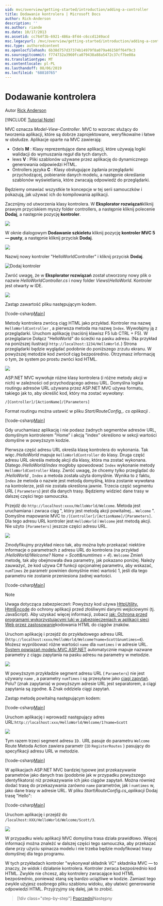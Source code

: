 ```yaml
---
uid: mvc/overview/getting-started/introduction/adding-a-controller
title: Dodawanie kontrolera | Microsoft Docs
author: Rick-Anderson
description: ''
ms.author: riande
ms.date: 10/17/2013
ms.assetid: cc764f3b-6921-486a-8f44-c6ccd1249acd
msc.legacyurl: /mvc/overview/getting-started/introduction/adding-a-controller
msc.type: authoredcontent
ms.openlocfilehash: 6b38d757d37374b14979f8a079a46158ff64f9c3
ms.sourcegitcommit: f774732a3960fca079438a88a5472c37cf7be08a
ms.translationtype: MT
ms.contentlocale: pl-PL
ms.lasthandoff: 08/06/2019
ms.locfileid: "68810765"
---
```

# <a name="adding-a-controller"></a>Dodawanie kontrolera

Autor [Rick Anderson]((https://twitter.com/RickAndMSFT))

[!INCLUDE [Tutorial Note](sample/code-location.md)]

MVC oznacza *Model-View-Controller*. MVC to wzorzec służący do tworzenia aplikacji, które są dobrze zaprojektowane, weryfikowalne i łatwe w obsłudze. Aplikacje oparte na MVC zawierają:

- Odels **M** : Klasy reprezentujące dane aplikacji, które używają logiki walidacji do wymuszania reguł dla tych danych.
- Iews **V** : Pliki szablonów używane przez aplikację do dynamicznego generowania odpowiedzi HTML.
- Ontrollers języka **C** : Klasy obsługujące żądania przeglądarki przychodzącej, pobieranie danych modelu, a następnie określanie szablonów wyświetlania, które zwracają odpowiedź do przeglądarki.

Będziemy omawiać wszystkie te koncepcje w tej serii samouczków i pokazują, jak używać ich do kompilowania aplikacji.

Zacznijmy od utworzenia klasy kontrolera. W **Eksplorator rozwiązań**kliknij prawym przyciskiem myszy folder controllers, a następnie kliknij polecenie **Dodaj**, a następnie pozycję **kontroler**.

![](adding-a-controller/_static/image1.png)

W oknie dialogowym **Dodawanie szkieletu** kliknij pozycję **kontroler MVC 5 — pusty**, a następnie kliknij przycisk **Dodaj**.

![](adding-a-controller/_static/image2.png)  

Nazwij nowy kontroler "HelloWorldController" i kliknij przycisk **Dodaj**.

![Dodaj kontroler](adding-a-controller/_static/image3.png)

Zwróć uwagę, że w **Eksplorator rozwiązań** został utworzony nowy plik o nazwie *HelloWorldController.cs* i nowy folder *Views\HelloWorld*. Kontroler jest otwarty w IDE.

![](adding-a-controller/_static/image4.png)

Zastąp zawartość pliku następującym kodem.

[!code-csharp[Main](adding-a-controller/samples/sample1.cs)]

Metody kontrolera zwrócą ciąg HTML jako przykład. Kontroler ma nazwę `HelloWorldController` , a pierwsza metoda ma nazwę `Index`. Wywołajmy ją z przeglądarki. Uruchom aplikację (naciśnij klawisz F5 lub CTRL + F5). W przeglądarce Dołącz &quot;HelloWorld&quot; do ścieżki na pasku adresu. (Na przykład na poniższej ilustracji `http://localhost:1234/HelloWorld.`) Strona przeglądarki będzie wyglądać podobnie do poniższego zrzutu ekranu. W powyższej metodzie kod zwrócił ciąg bezpośrednio. Otrzymasz informację o tym, że system po prostu zwróci kod HTML.

![](adding-a-controller/_static/image5.png)

ASP.NET MVC wywołuje różne klasy kontrolera (i różne metody akcji w nich) w zależności od przychodzącego adresu URL. Domyślna logika routingu adresów URL używana przez ASP.NET MVC używa formatu, takiego jak to, aby określić kod, który ma zostać wywołany:

`/[Controller]/[ActionName]/[Parameters]`

Format routingu można ustawić w pliku *Start/RouteConfig\_. cs aplikacji* .

[!code-csharp[Main](adding-a-controller/samples/sample2.cs?highlight=7-8)]

Gdy uruchamiasz aplikację i nie podasz żadnych segmentów adresów URL, domyślnym kontrolerem "Home" i akcją "index" określono w sekcji wartości domyślne w powyższym kodzie.

Pierwsza część adresu URL określa klasę kontrolera do wykonania. Tak więc */HelloWorld* mapuje `HelloWorldController` do klasy. Druga część adresu URL określa metodę akcji dla klasy, która ma zostać wykonana. Dlatego */HelloWorld/index* mogłoby spowodować `Index` wykonanie metody `HelloWorldController` klasy. Zwróć uwagę, że chcemy tylko przeglądać do */HelloWorld* , `Index` a metoda została użyta domyślnie. Wynika to z faktu, `Index` że metoda o nazwie jest metodą domyślną, która zostanie wywołana na kontrolerze, jeśli nie została określona jawnie. Trzecia część segmentu URL ( `Parameters`) jest dla danych trasy. Będziemy widzieć dane trasy w dalszej części tego samouczka.

Przejdź do `http://localhost:xxxx/HelloWorld/Welcome`. Metoda jest uruchamiana i zwraca ciąg &quot;, który jest metodą akcji powitalnej... `Welcome` &quot;. Domyślne mapowanie MVC to `/[Controller]/[ActionName]/[Parameters]`. Dla tego adresu URL kontroler jest `HelloWorld` i `Welcome` jest metodą akcji. Nie użyto `[Parameters]` jeszcze części adresu URL.

![](adding-a-controller/_static/image6.png)

Zmodyfikujmy przykład nieco tak, aby można było przekazać niektóre informacje o parametrach z adresu URL do kontrolera (na przykład */HelloWorld/Welcome? Name = Scott&amp;numtimes = 4*). `Welcome` Zmień metodę, tak aby obejmowała dwa parametry, jak pokazano poniżej. Należy zauważyć, że kod używa C# funkcji opcjonalnej parametru, aby wskazać, `numTimes` że parametr powinien domyślnie mieć wartość 1, jeśli dla tego parametru nie zostanie przeniesiona żadnej wartości.

[!code-csharp[Main](adding-a-controller/samples/sample3.cs)]

> [!NOTE]
> Uwaga dotycząca zabezpieczeń: Powyższy kod używa [HttpUtility. HtmlEncode](https://msdn.microsoft.com/library/ee360286(v=vs.110).aspx) do ochrony aplikacji przed złośliwymi danymi wejściowymi (tj. JavaScript). Aby uzyskać więcej informacji, zobacz [jak: Ochrona przed programami wykorzystującymi luki w zabezpieczeniach w aplikacji sieci Web przez zastosowanie](https://msdn.microsoft.com/library/a2a4yykt(v=vs.100).aspx)kodowania HTML do ciągów znaków.

 Uruchom aplikację i przejdź do przykładowego adresu URL (`http://localhost:xxxx/HelloWorld/Welcome?name=Scott&numtimes=4`). Możesz wypróbować różne wartości `name` dla `numtimes` i w adresie URL. [System powiązań modelu MVC ASP.NET](http://odetocode.com/Blogs/scott/archive/2009/04/27/6-tips-for-asp-net-mvc-model-binding.aspx) automatycznie mapuje nazwane parametry z ciągu zapytania na pasku adresu na parametry w metodzie.

![](adding-a-controller/_static/image7.png)

W powyższym przykładzie segment adresu URL ( `Parameters`) nie jest używany `name` , a parametry `numTimes` i są przesyłane jako [ciągi zapytań](http://en.wikipedia.org/wiki/Query_string). Polu? (znak zapytania) w powyższym adresie URL jest separatorem, a ciągi zapytania są zgodne. &amp; Znak oddziela ciągi zapytań.

Zastąp metodę powitalną następującym kodem:

[!code-csharp[Main](adding-a-controller/samples/sample4.cs)]

Uruchom aplikację i wprowadź następujący adres URL:`http://localhost:xxx/HelloWorld/Welcome/1?name=Scott`

![](adding-a-controller/_static/image8.png)

Tym razem trzeci segment adresu `ID.` URL pasuje do parametru `Welcome` Route Metoda Action zawiera parametr (`ID` `RegisterRoutes` ) pasujący do specyfikacji adresu URL w metodzie.

[!code-csharp[Main](adding-a-controller/samples/sample5.cs?highlight=7)]

W aplikacjach ASP.NET MVC bardziej typowe jest przekazywanie parametrów jako danych tras (podobnie jak w przypadku powyższego identyfikatora) niż przekazywanie ich jako ciągów zapytań. Można również dodać trasę do przekazywania zarówno `name` parametrów, jak i `numtimes` w, jako dane trasy w adresie URL. W pliku *Start\RouteConfig.cs\_aplikacji* Dodaj trasę "Hello":

[!code-csharp[Main](adding-a-controller/samples/sample6.cs?highlight=13-16)]

Uruchom aplikację i przejdź do `/localhost:XXX/HelloWorld/Welcome/Scott/3`.

![](adding-a-controller/_static/image9.png)

W przypadku wielu aplikacji MVC domyślna trasa działa prawidłowo. Więcej informacji można znaleźć w dalszej części tego samouczka, aby przekazać dane przy użyciu spinacza modelu i nie trzeba będzie modyfikować trasy domyślnej dla tego programu.

W tych przykładach kontroler &quot;wykonywał składnik VC&quot; składnika MVC — to znaczy, że widok i działanie kontrolera. Kontroler zwraca bezpośrednio kod HTML. Zwykle nie chcesz, aby kontrolery zwracające kod HTML bezpośrednio, ponieważ staną się bardzo uciążliwe w kodzie. Zamiast tego zwykle użyjesz osobnego pliku szablonu widoku, aby ułatwić generowanie odpowiedzi HTML. Przyjrzyjmy się dalej, jak to zrobić.

> [!div class="step-by-step"]
> [Poprzedni](getting-started.md)Następny
> [](adding-a-view.md)

